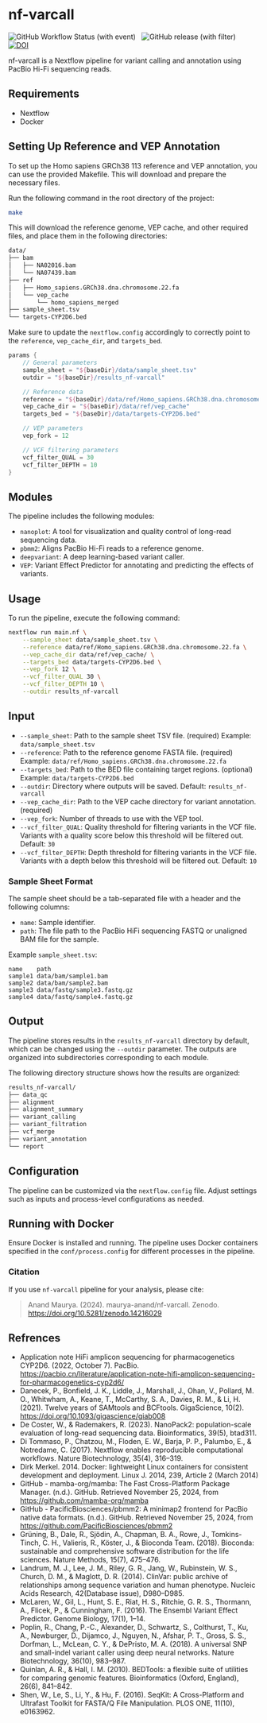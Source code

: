 # nf-varcall

![GitHub Workflow Status (with event)](https://img.shields.io/github/actions/workflow/status/maurya-anand/nf-varcall/publish.yml?style=flat-square)&nbsp;&nbsp;
![GitHub release (with filter)](https://img.shields.io/github/v/release/maurya-anand/nf-varcall?style=flat-square)&nbsp;&nbsp;
[![DOI](https://zenodo.org/badge/DOI/10.5281/zenodo.14216029.svg)](https://doi.org/10.5281/zenodo.14216029)

nf-varcall is a Nextflow pipeline for variant calling and annotation using PacBio Hi-Fi sequencing reads.

## Requirements

- Nextflow
- Docker

## Setting Up Reference and VEP Annotation

To set up the Homo sapiens GRCh38 113 reference and VEP annotation, you can use the provided Makefile. This will download and prepare the necessary files.

Run the following command in the root directory of the project:

```bash
make
```

This will download the reference genome, VEP cache, and other required files, and place them in the following directories:

```bash
data/
├── bam
│   ├── NA02016.bam
│   └── NA07439.bam
├── ref
│   ├── Homo_sapiens.GRCh38.dna.chromosome.22.fa
│   └── vep_cache
│       └── homo_sapiens_merged
├── sample_sheet.tsv
└── targets-CYP2D6.bed
```

Make sure to update the `nextflow.config` accordingly to correctly point to the `reference`, `vep_cache_dir`, and `targets_bed`.

```groovy
params {
    // General parameters
    sample_sheet = "${baseDir}/data/sample_sheet.tsv"
    outdir = "${baseDir}/results_nf-varcall"

    // Reference data
    reference = "${baseDir}/data/ref/Homo_sapiens.GRCh38.dna.chromosome.22.fa"
    vep_cache_dir = "${baseDir}/data/ref/vep_cache"
    targets_bed = "${baseDir}/data/targets-CYP2D6.bed"

    // VEP parameters
    vep_fork = 12

    // VCF filtering parameters
    vcf_filter_QUAL = 30
    vcf_filter_DEPTH = 10
}
```

## Modules

The pipeline includes the following modules:

- `nanoplot`: A tool for visualization and quality control of long-read sequencing data.
- `pbmm2`: Aligns PacBio Hi-Fi reads to a reference genome.
- `deepvariant`: A deep learning-based variant caller.
- `VEP`: Variant Effect Predictor for annotating and predicting the effects of variants.

## Usage

To run the pipeline, execute the following command:

```bash
nextflow run main.nf \
    --sample_sheet data/sample_sheet.tsv \
    --reference data/ref/Homo_sapiens.GRCh38.dna.chromosome.22.fa \
    --vep_cache_dir data/ref/vep_cache/ \
    --targets_bed data/targets-CYP2D6.bed \
    --vep_fork 12 \
    --vcf_filter_QUAL 30 \
    --vcf_filter_DEPTH 10 \
    --outdir results_nf-varcall
```

## Input

- `--sample_sheet`: Path to the sample sheet TSV file. (required) Example: `data/sample_sheet.tsv`
- `--reference`: Path to the reference genome FASTA file. (required) Example: `data/ref/Homo_sapiens.GRCh38.dna.chromosome.22.fa`
- `--targets_bed`: Path to the BED file containing target regions. (optional) Example: `data/targets-CYP2D6.bed`
- `--outdir`: Directory where outputs will be saved. Default: `results_nf-varcall`
- `--vep_cache_dir`: Path to the VEP cache directory for variant annotation. (required)
- `--vep_fork`: Number of threads to use with the VEP tool.
- `--vcf_filter_QUAL`: Quality threshold for filtering variants in the VCF file. Variants with a quality score below this threshold will be filtered out. Default: `30`
- `--vcf_filter_DEPTH`: Depth threshold for filtering variants in the VCF file. Variants with a depth below this threshold will be filtered out. Default: `10`

### Sample Sheet Format

The sample sheet should be a tab-separated file with a header and the following columns:

- `name`: Sample identifier.
- `path`: The file path to the PacBio HiFi sequencing FASTQ or unaligned BAM file for the sample.

Example `sample_sheet.tsv`:

```text
name    path
sample1 data/bam/sample1.bam
sample2 data/bam/sample2.bam
sample3 data/fastq/sample3.fastq.gz
sample4 data/fastq/sample4.fastq.gz
```

## Output

The pipeline stores results in the `results_nf-varcall` directory by default, which can be changed using the `--outdir` parameter. The outputs are organized into subdirectories corresponding to each module.

The following directory structure shows how the results are organized:

```bash
results_nf-varcall/
├── data_qc
├── alignment
├── alignment_summary
├── variant_calling
├── variant_filtration
├── vcf_merge
├── variant_annotation
└── report
```

## Configuration

The pipeline can be customized via the `nextflow.config` file. Adjust settings such as inputs and process-level configurations as needed.

## Running with Docker

Ensure Docker is installed and running. The pipeline uses Docker containers specified in the `conf/process.config` for different processes in the pipeline.

### Citation

If you use `nf-varcall` pipeline for your analysis, please cite:

> Anand Maurya. (2024). maurya-anand/nf-varcall. Zenodo. https://doi.org/10.5281/zenodo.14216029

## Refrences

- Application note HiFi amplicon sequencing for pharmacogenetics CYP2D6. (2022, October 7). PacBio. https://pacbio.cn/literature/application-note-hifi-amplicon-sequencing-for-pharmacogenetics-cyp2d6/
- Danecek, P., Bonfield, J. K., Liddle, J., Marshall, J., Ohan, V., Pollard, M. O., Whitwham, A., Keane, T., McCarthy, S. A., Davies, R. M., & Li, H. (2021). Twelve years of SAMtools and BCFtools. GigaScience, 10(2). https://doi.org/10.1093/gigascience/giab008
- De Coster, W., & Rademakers, R. (2023). NanoPack2: population-scale evaluation of long-read sequencing data. Bioinformatics, 39(5), btad311.
- Di Tommaso, P., Chatzou, M., Floden, E. W., Barja, P. P., Palumbo, E., & Notredame, C. (2017). Nextflow enables reproducible computational workflows. Nature Biotechnology, 35(4), 316–319.
- Dirk Merkel. 2014. Docker: lightweight Linux containers for consistent development and deployment. Linux J. 2014, 239, Article 2 (March 2014)
- GitHub - mamba-org/mamba: The Fast Cross-Platform Package Manager. (n.d.). GitHub. Retrieved November 25, 2024, from https://github.com/mamba-org/mamba
- GitHub - PacificBiosciences/pbmm2: A minimap2 frontend for PacBio native data formats. (n.d.). GitHub. Retrieved November 25, 2024, from https://github.com/PacificBiosciences/pbmm2
- Grüning, B., Dale, R., Sjödin, A., Chapman, B. A., Rowe, J., Tomkins-Tinch, C. H., Valieris, R., Köster, J., & Bioconda Team. (2018). Bioconda: sustainable and comprehensive software distribution for the life sciences. Nature Methods, 15(7), 475–476.
- Landrum, M. J., Lee, J. M., Riley, G. R., Jang, W., Rubinstein, W. S., Church, D. M., & Maglott, D. R. (2014). ClinVar: public archive of relationships among sequence variation and human phenotype. Nucleic Acids Research, 42(Database issue), D980–D985.
- McLaren, W., Gil, L., Hunt, S. E., Riat, H. S., Ritchie, G. R. S., Thormann, A., Flicek, P., & Cunningham, F. (2016). The Ensembl Variant Effect Predictor. Genome Biology, 17(1), 1–14.
- Poplin, R., Chang, P.-C., Alexander, D., Schwartz, S., Colthurst, T., Ku, A., Newburger, D., Dijamco, J., Nguyen, N., Afshar, P. T., Gross, S. S., Dorfman, L., McLean, C. Y., & DePristo, M. A. (2018). A universal SNP and small-indel variant caller using deep neural networks. Nature Biotechnology, 36(10), 983–987.
- Quinlan, A. R., & Hall, I. M. (2010). BEDTools: a flexible suite of utilities for comparing genomic features. Bioinformatics (Oxford, England), 26(6), 841–842.
- Shen, W., Le, S., Li, Y., & Hu, F. (2016). SeqKit: A Cross-Platform and Ultrafast Toolkit for FASTA/Q File Manipulation. PLOS ONE, 11(10), e0163962.
